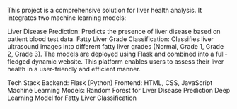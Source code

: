 This project is a comprehensive solution for liver health analysis. It integrates two machine learning models:

Liver Disease Prediction: Predicts the presence of liver disease based on patient blood test data.
Fatty Liver Grade Classification: Classifies liver ultrasound images into different fatty liver grades (Normal, Grade 1, Grade 2, Grade 3).
The models are deployed using Flask and combined into a full-fledged dynamic website. This platform enables users to assess their liver health in a user-friendly and efficient manner.

Tech Stack
Backend: Flask (Python)
Frontend: HTML, CSS, JavaScript
Machine Learning Models:
Random Forest for Liver Disease Prediction
Deep Learning Model for Fatty Liver Classification
